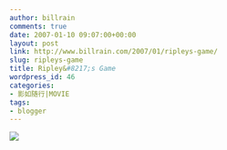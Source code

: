 ```yaml
---
author: billrain
comments: true
date: 2007-01-10 09:07:00+00:00
layout: post
link: http://www.billrain.com/2007/01/ripleys-game/
slug: ripleys-game
title: Ripley&#8217;s Game
wordpress_id: 46
categories:
- 影如随行|MOVIE
tags:
- blogger
---
```


[![](http://bp3.blogger.com/_lAHIYwHGO4A/RaS9iuhvFmI/AAAAAAAAA88/zhPudHBOaBY/s320/FeklKPgk5z_1148433870.jpg)](http://bp3.blogger.com/_lAHIYwHGO4A/RaS9iuhvFmI/AAAAAAAAA88/zhPudHBOaBY/s1600-h/FeklKPgk5z_1148433870.jpg)
